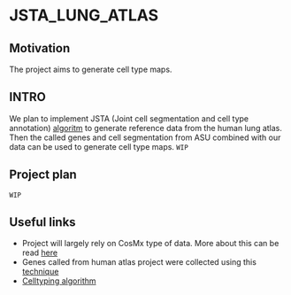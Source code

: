 # JSTA_LUNG_ATLAS
## Motivation 
The project aims to generate cell type maps.
## INTRO
We plan to implement JSTA (Joint cell segmentation and cell type annotation) [algoritm](https://www.embopress.org/doi/full/10.15252/msb.202010108) to generate reference data from the human lung atlas. Then the called genes and cell segmentation from ASU combined with our data can be used to generate cell type maps. ```WIP```
## Project plan 
```WIP```

## Useful links 
- Project will largely rely on CosMx type of data. More about this can be read [here](https://www.biorxiv.org/content/10.1101/2021.11.03.467020v3) 
- Genes called from human atlas project were collected using this [technique](https://www.biorxiv.org/content/10.1101/2022.08.16.504115v1) 
- [Celltyping algorithm](https://www.biorxiv.org/content/10.1101/2022.10.19.512902v1)

